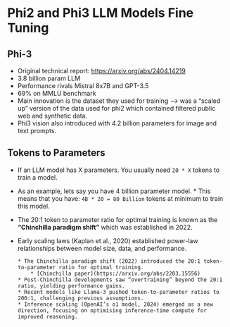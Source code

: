# Phi2 and Phi3 LLM Models Fine Tuning

## Phi-3
* Original technical report: https://arxiv.org/abs/2404.14219
* 3.8 billion param LLM
* Performance rivals Mistral 8x7B and GPT-3.5
* 69% on MMLU benchmark
* Main innovation is the dataset they used for training --> was a “scaled up” version of the data used for phi2 which contained filtered public web and synthetic data.
* Phi3 vision also introduced with 4.2 billion parameters for image and text prompts. 


## Tokens to Parameters
* If an LLM model has X parameters. You usually need `20 * X` tokens to train a model. 
* As an example, lets say you have 4 billion parameter model. 
      * This means that you have: `4B * 20 = 80 Billion` tokens at minimum to train this model. 
* The 20:1 token to parameter ratio for optimal training is known as the **“Chinchilla paradigm shift”** which was established in 2022. 
* Early scaling laws (Kaplan et al., 2020) established power-law relationships between model size, data, and performance.

      * The Chinchilla paradigm shift (2022) introduced the 20:1 token-to-parameter ratio for optimal training.
          * [Chinchilla paper](https://arxiv.org/abs/2203.15556)
      * Post-Chinchilla developments saw “overtraining” beyond the 20:1 ratio, yielding performance gains.
      * Recent models like Llama-3 pushed token-to-parameter ratios to 200:1, challenging previous assumptions.
      * Inference scaling (OpenAI’s o1 model, 2024) emerged as a new direction, focusing on optimising inference-time compute for improved reasoning.
